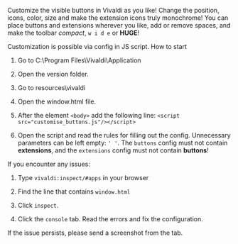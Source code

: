 Customize the visible buttons in Vivaldi as you like! Change the position, icons, color, size and make the extension icons truly monochrome! You can place buttons and extensions wherever you like, add or remove spaces, and make the toolbar *compact*, `w i d e` or **HUGE**! 

Customization is possible via config in JS script. How to start

1. Go to C:\Program Files\Vivaldi\Application

2. Open the version folder.

3. Go to resources\vivaldi

4. Open the window.html file.

5. After the element `<body>` add the following line: `<script src="customise_buttons.js"/></script>`

6. Open the script and read the rules for filling out the config. Unnecessary parameters can be left empty:  `' '`. The `buttons` config must not contain **extensions**, and the `extensions` config must not contain **buttons**!

If you encounter any issues:

1. Type `vivaldi:inspect/#apps` in your browser

2. Find the line that contains `window.html`

3. Click `inspect`.

4. Click the `console` tab. Read the errors and fix the configuration.

If the issue persists, please send a screenshot from the tab.